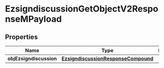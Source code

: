 
# EzsigndiscussionGetObjectV2ResponseMPayload

## Properties
Name | Type | Description | Notes
------------ | ------------- | ------------- | -------------
**objEzsigndiscussion** | [**EzsigndiscussionResponseCompound**](EzsigndiscussionResponseCompound.md) |  | 



